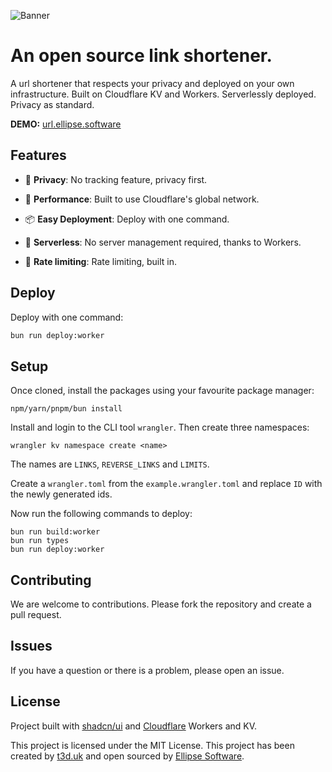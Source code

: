 ![Banner](https://storage.ellipse.software/url.png?a=b)

# An open source link shortener.

A url shortener that respects your privacy and deployed on your own infrastructure. Built on Cloudflare KV and Workers. Serverlessly deployed. Privacy as
standard.

**DEMO:** [url.ellipse.software](https://url.ellipse.software)

## Features

- 👮 **Privacy**: No tracking feature, privacy first.

- 🚀 **Performance**: Built to use Cloudflare's global network.

- 📦 **Easy Deployment**: Deploy with one command.

- 📡 **Serverless**: No server management required, thanks to Workers.

- 🧪 **Rate limiting**: Rate limiting, built in.

## Deploy

Deploy with one command:

```bash
bun run deploy:worker
```

## Setup

Once cloned, install the packages using your favourite package manager:

```
npm/yarn/pnpm/bun install
```

Install and login to the CLI tool `wrangler`. Then create three namespaces:

```
wrangler kv namespace create <name>
```

The names are `LINKS`, `REVERSE_LINKS` and `LIMITS`.

Create a `wrangler.toml` from the `example.wrangler.toml` and replace `ID` with the newly generated ids.

Now run the following commands to deploy:

```
bun run build:worker
bun run types
bun run deploy:worker
```

## Contributing

We are welcome to contributions. Please fork the repository and create a pull request.

## Issues

If you have a question or there is a problem, please open an issue.

## License

Project built with [shadcn/ui](https://ui.shadcn.com) and [Cloudflare](https://cloudflare.com) Workers and KV.

This project is licensed under the MIT License. This project has been created by [t3d.uk](https://t3d.uk) and open sourced by [Ellipse Software](https://ellipse.software).

```

```

